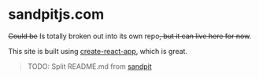 # sandpitjs.com

~~Could be~~ Is totally broken out into its own repo~~, but it can live here for now~~.

This site is built using [create-react-app](https://github.com/facebookincubator/create-react-app), which is great.

> TODO: Split README.md from [sandpit](https://github.com/sandpit/sandpit)
